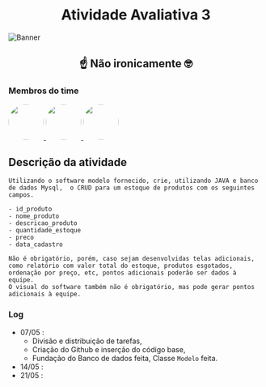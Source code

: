 <h1 style="text-align: center;"> Atividade Avaliativa 3 </h1>

![Banner](https://assets.show.news/__export/1567201752167/sites/debate/img/2019/08/30/gato_png_crop1567201738546.jpg_242310155.jpg)

<h2 style="text-align: center;"> ☝️ Não ironicamente 🤓 </h2>

<h3> Membros do time </h3>

<a href="https://github.com/gabriel-fresan">
  <img src="https://github.com/gabriel-fresan.png" style="width: 70px; border-radius: 50%;">
</a>
<a href="https://github.com/ritalina69">
  <img src="https://github.com/ritalina69.png" style="width: 70px; border-radius: 50%;">
</a>
<a href="https://github.com/yurimisan">
  <img src="https://github.com/yurimisan.png" style="width: 70px; border-radius: 50%;">
</a>

<h2> Descrição da atividade </h2> 

```
Utilizando o software modelo fornecido, crie, utilizando JAVA e banco de dados Mysql,  o CRUD para um estoque de produtos com os seguintes campos.

- id_produto
- nome_produto
- descricao_produto
- quantidade_estoque
- preco
- data_cadastro

Não é obrigatório, porém, caso sejam desenvolvidas telas adicionais, como relatório com valor total do estoque, produtos esgotados, ordenação por preço, etc, pontos adicionais poderão ser dados à equipe.
O visual do software também não é obrigatório, mas pode gerar pontos adicionais à equipe.
```

<h3> Log </h3>

- 07/05 : 
    * Divisão e distribuição de tarefas,
    * Criação do Github e inserção do código base, 
    * Fundação do Banco de dados feita, Classe `Modelo` feita.
- 14/05 :
- 21/05 : 
